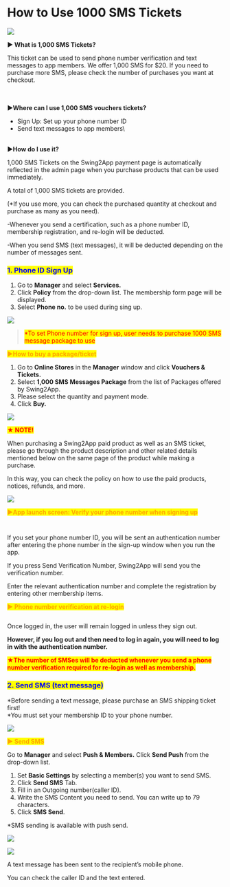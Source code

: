 # How to Use 1000 SMS Tickets



![](https://support.swing2app.com/wp-content/uploads/2018/10/vo.png)

**▶ What is 1,000 SMS Tickets?**

This ticket can be used to send phone number verification and text messages to app members. We offer 1,000 SMS for $20. If you need to purchase more SMS, please check the number of purchases you want at checkout.

\
\
**▶Where can I use 1,000 SMS vouchers tickets?**

* Sign Up: Set up your phone number ID
* Send text messages to app members\


\
**▶How do I use it?**

1,000 SMS Tickets on the Swing2App payment page is automatically reflected in the admin page when you purchase products that can be used immediately.

A total of 1,000 SMS tickets are provided.

(\*If you use more, you can check the purchased quantity at checkout and purchase as many as you need).

\-Whenever you send a certification, such as a phone number ID, membership registration, and re-login will be deducted.

\-When you send SMS (text messages), it will be deducted depending on the number of messages sent.



### <mark style="color:blue;">**1. Phone ID Sign Up**</mark>

1. Go to **Manager** and select **Services.**
2. Click **Policy** from the drop-down list. The membership form page will be displayed.
3. Select **Phone no.** to be used during sing up.

![](https://support.swing2app.com/wp-content/uploads/2018/10/SMS2-1.png)

> <mark style="color:red;">\*To set Phone number for sign up, user needs to purchase 1000 SMS message package to use</mark>&#x20;

<mark style="color:orange;">**▶How to buy a package/ticket**</mark>

1. Go to **Online Stores** in the **Manager** window and click **Vouchers & Tickets.**
2. Select **1,000 SMS Messages Package** from the list of Packages offered by Swing2App.
3. Please select the quantity and payment mode.&#x20;
4. Click **Buy.**&#x20;

![](https://support.swing2app.com/wp-content/uploads/2018/10/f.png)

<mark style="color:red;">**★ NOTE!**</mark>

When purchasing a Swing2App paid product as well as an SMS ticket, please go through the product description and other related details mentioned below on the same page of the product while making a purchase.&#x20;

In this way, you can check the policy on how to use the paid products, notices, refunds, and more.&#x20;



![](https://support.swing2app.com/wp-content/uploads/2018/10/Screenshot-2020-04-17-at-15.02.07.png)

<mark style="color:orange;">**▶App launch screen: Verify your phone number when signing up**</mark>

<figure><img src="../../../.gitbook/assets/Group-201m@3x.png" alt=""><figcaption></figcaption></figure>

<figure><img src="../../../.gitbook/assets/Group-198h@3x.png" alt=""><figcaption></figcaption></figure>

If you set your phone number ID, you will be sent an authentication number after entering the phone number in the sign-up window when you run the app.

If you press Send Verification Number, Swing2App will send you the verification number.&#x20;

Enter the relevant authentication number and complete the registration by entering other membership items.



<mark style="color:orange;">**▶ Phone number verification at re-login**</mark>

<figure><img src="../../../.gitbook/assets/Group-202g@3x.png" alt=""><figcaption></figcaption></figure>

Once logged in, the user will remain logged in unless they sign out.

**However, if you log out and then need to log in again, you will need to log in with the authentication number.**

<mark style="color:red;">**★The number of SMSes will be deducted whenever you send a phone number verification required for re-login as well as membership.**</mark>



### <mark style="color:blue;">**2. Send SMS (text message)**</mark>

\*Before sending a text message, please purchase an SMS shipping ticket first!\
\*You must set your membership ID to your phone number.

![](https://support.swing2app.com/wp-content/uploads/2018/10/SMS6.png)

<mark style="color:orange;">**▶ Send SMS**</mark>

Go to **Manager** and select **Push & Members.** Click **Send Push** from the drop-down list.&#x20;

1. Set **Basic Settings** by selecting a member(s) you want to send SMS.
2. Click **Send SMS** Tab.
3. Fill in an Outgoing number(caller ID).
4. Write the SMS Content you need to send. You can write up to 79 characters.
5. Click **SMS Send**.

\*SMS sending is available with push send.

![](https://support.swing2app.com/wp-content/uploads/2018/10/SMS1-1.png)

![](https://support.swing2app.com/wp-content/uploads/2018/10/SMS.png)

A text message has been sent to the recipient’s mobile phone.

You can check the caller ID and the text entered.
